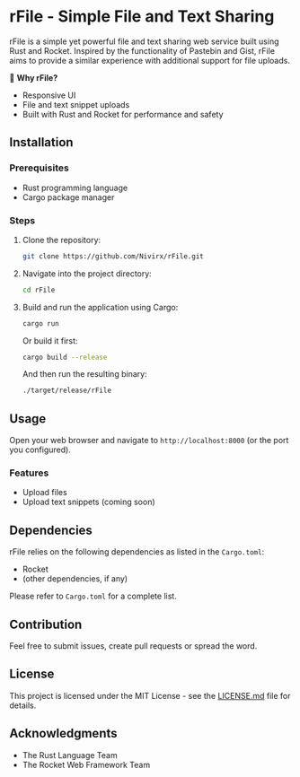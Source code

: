 # rFile - Simple File and Text Sharing

rFile is a simple yet powerful file and text sharing web service built using Rust and Rocket. Inspired by the functionality of Pastebin and Gist, rFile aims to provide a similar experience with additional support for file uploads.

🚀 **Why rFile?**

- Responsive UI
- File and text snippet uploads
- Built with Rust and Rocket for performance and safety

## Installation

### Prerequisites

- Rust programming language
- Cargo package manager

### Steps

1. Clone the repository:

    ```bash
    git clone https://github.com/Nivirx/rFile.git
    ```

2. Navigate into the project directory:

    ```bash
    cd rFile
    ```

3. Build and run the application using Cargo:

    ```bash
    cargo run
    ```

    Or build it first:

    ```bash
    cargo build --release
    ```

    And then run the resulting binary:

    ```bash
    ./target/release/rFile
    ```

## Usage

Open your web browser and navigate to `http://localhost:8000` (or the port you configured).

### Features

- Upload files
- Upload text snippets (coming soon)

## Dependencies

rFile relies on the following dependencies as listed in the `Cargo.toml`:

- Rocket
- (other dependencies, if any)

Please refer to `Cargo.toml` for a complete list.

## Contribution

Feel free to submit issues, create pull requests or spread the word.

## License

This project is licensed under the MIT License - see the [LICENSE.md](LICENSE.md) file for details.

## Acknowledgments

- The Rust Language Team
- The Rocket Web Framework Team
